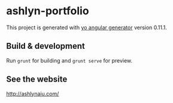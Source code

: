 # ashlyn-portfolio

This project is generated with [yo angular generator](https://github.com/yeoman/generator-angular)
version 0.11.1.

## Build & development
Run `grunt` for building and `grunt serve` for preview.

## See the website
http://ashlynaiu.com/
